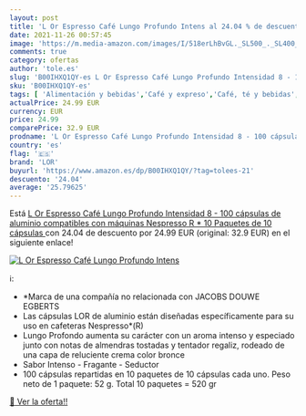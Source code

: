 ```yaml
---
layout: post
title: 'L Or Espresso Café Lungo Profundo Intens al 24.04 % de descuento'
date: 2021-11-26 00:57:45
image: 'https://m.media-amazon.com/images/I/518erLhBvGL._SL500_._SL400_.jpg'
comments: true
category: ofertas
author: 'tole.es'
slug: 'B00IHXQ1QY-es L Or Espresso Café Lungo Profundo Intensidad 8 - 100...'
sku: 'B00IHXQ1QY-es'
tags: [ 'Alimentación y bebidas','Café y expreso','Café, té y bebidas','Cápsulas de café','café','lor', ]
actualPrice: 24.99 EUR
currency: EUR
price: 24.99
comparePrice: 32.9 EUR
prodname: 'L Or Espresso Café Lungo Profundo Intensidad 8 - 100 cápsulas de aluminio compatibles con máquinas Nespresso  R *  10 Paquetes de 10 cápsulas '
country: 'es'
flag: '🇪🇸'
brand: 'LOR'
buyurl: 'https://www.amazon.es/dp/B00IHXQ1QY/?tag=tolees-21'
descuento: '24.04'
average: '25.79625'
---
```


Está [L Or Espresso Café Lungo Profundo Intensidad 8 - 100 cápsulas de aluminio compatibles con máquinas Nespresso  R *  10 Paquetes de 10 cápsulas ](https://www.amazon.es/dp/B00IHXQ1QY/?tag=tolees-21) con 24.04 de descuento por 24.99 EUR (original: 32.9 EUR) en el siguiente enlace!

[![L Or Espresso Café Lungo Profundo Intens](https://m.media-amazon.com/images/I/518erLhBvGL._SL500_._SL400_.jpg)](https://www.amazon.es/dp/B00IHXQ1QY/?tag=tolees-21)

ℹ️:

- *Marca de una compañía no relacionada con JACOBS DOUWE EGBERTS
- Las cápsulas LOR de aluminio están diseñadas específicamente para su uso en cafeteras Nespresso*(R)
- Lungo Profondo aumenta su carácter con un aroma intenso y especiado junto con notas de almendras tostadas y tentador regaliz, rodeado de una capa de reluciente crema color bronce
- Sabor Intenso - Fragante - Seductor
- 100 cápsulas repartidas en 10 paquetes de 10 cápsulas cada uno. Peso neto de 1 paquete: 52 g. Total 10 paquetes = 520 gr

[🛒 Ver la oferta!!](https://www.amazon.es/dp/B00IHXQ1QY/?tag=tolees-21)
